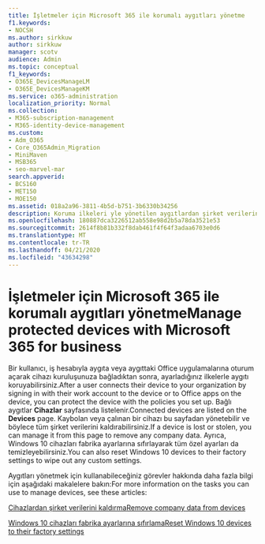 ```yaml
---
title: İşletmeler için Microsoft 365 ile korumalı aygıtları yönetme
f1.keywords:
- NOCSH
ms.author: sirkkuw
author: sirkkuw
manager: scotv
audience: Admin
ms.topic: conceptual
f1_keywords:
- O365E_DevicesManageLM
- O365E_DevicesManageKM
ms.service: o365-administration
localization_priority: Normal
ms.collection:
- M365-subscription-management
- M365-identity-device-management
ms.custom:
- Adm_O365
- Core_O365Admin_Migration
- MiniMaven
- MSB365
- seo-marvel-mar
search.appverid:
- BCS160
- MET150
- MOE150
ms.assetid: 018a2a96-3811-4b5d-b751-3b6330b34256
description: Koruma ilkeleri yle yönetilen aygıtlardan şirket verilerini kaldırmayı ve Windows 10 aygıtlarını fabrika ayarlarına sıfırlamayı öğrenin.
ms.openlocfilehash: 180887dca3226512ab558e98d2b5a78da3521e53
ms.sourcegitcommit: 2614f8b81b332f8dab461f4f64f3adaa6703e0d6
ms.translationtype: MT
ms.contentlocale: tr-TR
ms.lasthandoff: 04/21/2020
ms.locfileid: "43634298"
---
```

# <a name="manage-protected-devices-with-microsoft-365-for-business"></a><span data-ttu-id="08587-103">İşletmeler için Microsoft 365 ile korumalı aygıtları yönetme</span><span class="sxs-lookup"><span data-stu-id="08587-103">Manage protected devices with Microsoft 365 for business</span></span>

<span data-ttu-id="08587-104">Bir kullanıcı, iş hesabıyla aygıta veya aygıttaki Office uygulamalarına oturum açarak cihazı kuruluşunuza bağladıktan sonra, ayarladığınız ilkelerle aygıtı koruyabilirsiniz.</span><span class="sxs-lookup"><span data-stu-id="08587-104">After a user connects their device to your organization by signing in with their work account to the device or to Office apps on the device, you can protect the device with the policies you set up.</span></span> <span data-ttu-id="08587-105">Bağlı aygıtlar **Cihazlar** sayfasında listelenir.</span><span class="sxs-lookup"><span data-stu-id="08587-105">Connected devices are listed on the **Devices** page.</span></span> <span data-ttu-id="08587-106">Kaybolan veya çalınan bir cihazı bu sayfadan yönetebilir ve böylece tüm şirket verilerini kaldırabilirsiniz.</span><span class="sxs-lookup"><span data-stu-id="08587-106">If a device is lost or stolen, you can manage it from this page to remove any company data.</span></span> <span data-ttu-id="08587-107">Ayrıca, Windows 10 cihazları fabrika ayarlarına sıfırlayarak tüm özel ayarları da temizleyebilirsiniz.</span><span class="sxs-lookup"><span data-stu-id="08587-107">You can also reset Windows 10 devices to their factory settings to wipe out any custom settings.</span></span> 

<span data-ttu-id="08587-108">Aygıtları yönetmek için kullanabileceğiniz görevler hakkında daha fazla bilgi için aşağıdaki makalelere bakın:</span><span class="sxs-lookup"><span data-stu-id="08587-108">For more information on the tasks you can use to manage devices, see these articles:</span></span> 
  
[<span data-ttu-id="08587-109">Cihazlardan şirket verilerini kaldırma</span><span class="sxs-lookup"><span data-stu-id="08587-109">Remove company data from devices</span></span>](remove-company-data.md)
  
[<span data-ttu-id="08587-110">Windows 10 cihazları fabrika ayarlarına sıfırlama</span><span class="sxs-lookup"><span data-stu-id="08587-110">Reset Windows 10 devices to their factory settings</span></span>](reset-devices-to-factory-settings.md)
  

